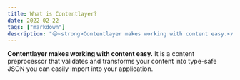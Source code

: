 ```yaml
---
title: What is Contentlayer?
date: 2022-02-22
tags: ["markdown"]
description: "😃<strong>Contentlayer makes working with content easy.</strong> It is a content preprocessor that validates and transforms your content into type-safe JSON you can easily import into your application."
---
```


**Contentlayer makes working with content easy.** It is a content preprocessor that validates and transforms your content into type-safe JSON you can easily import into your application.
